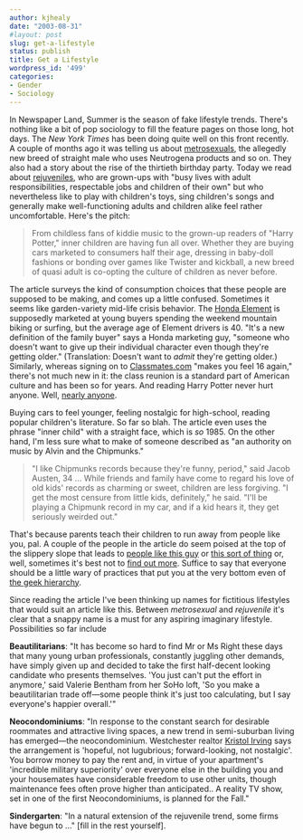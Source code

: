 ```yaml
---
author: kjhealy
date: "2003-08-31"
#layout: post
slug: get-a-lifestyle
status: publish
title: Get a Lifestyle
wordpress_id: '499'
categories:
- Gender
- Sociology
---
```


In Newspaper Land, Summer is the season of fake lifestyle trends. There's nothing like a bit of pop sociology to fill the feature pages on those long, hot days. The *New York Times* has been doing quite well on this front recently. A couple of months ago it was telling us about [metrosexuals](http://www.google.com/search?q=metrosexuals&ie=UTF-8&oe=UTF-8), the allegedly new breed of straight male who uses Neutrogena products and so on. They also had a story about the rise of the thirtieth birthday party. Today we read about [rejuveniles](http://www.nytimes.com/2003/08/31/fashion/31JUVE.html?pagewanted=1), who are grown-ups with "busy lives with adult responsibilities, respectable jobs and children of their own" but who nevertheless like to play with children's toys, sing children's songs and generally make well-functioning adults and children alike feel rather uncomfortable. Here's the pitch:

> From childless fans of kiddie music to the grown-up readers of "Harry Potter," inner children are having fun all over. Whether they are buying cars marketed to consumers half their age, dressing in baby-doll fashions or bonding over games like Twister and kickball, a new breed of quasi adult is co-opting the culture of children as never before.

The article surveys the kind of consumption choices that these people are supposed to be making, and comes up a little confused. Sometimes it seems like garden-variety mid-life crisis behavior. The [Honda Element](http://element.honda.com/) is supposedly marketed at young buyers spending the weekend mountain biking or surfing, but the average age of Element drivers is 40. "It's a new definition of the family buyer" says a Honda marketing guy, "someone who doesn't want to give up their individual character even though they're getting older." (Translation: Doesn't want to *admit* they're getting older.) Similarly, whereas signing on to [Classmates.com](http://www.classmates.com) "makes you feel 16 again," there's not much new in it: the class reunion is a standard part of American culture and has been so for years. And reading Harry Potter never hurt anyone. Well, [nearly anyone](http://www.theonion.com/onion3744/harry_potter_craze.html).

Buying cars to feel younger, feeling nostalgic for high-school, reading popular children's literature. So far so blah. The article even uses the phrase "inner child" with a straight face, which is *so* 1985. On the other hand, I'm less sure what to make of someone described as "an authority on music by Alvin and the Chipmunks."

> "I like Chipmunks records because they're funny, period," said Jacob Austen, 34 … While friends and family have come to regard his love of old kids' records as charming or sweet, children are less forgiving. "I get the most censure from little kids, definitely," he said. "I'll be playing a Chipmunk record in my car, and if a kid hears it, they get seriously weirded out."

That's because parents teach their children to run away from people like you, pal. A couple of the people in the article do seem poised at the top of the slippery slope that leads to [people like this guy](http://www.pixyland.org/peterpan/) or [this sort of thing](http://www.foreverakid.com/) or, well, sometimes it's best not to [find out more](http://www.google.com/search?q=plushies+furries&ie=UTF-8&oe=UTF-8). Suffice to say that everyone should be a little wary of practices that put you at the very bottom even of [the geek hierarchy](http://www.brunching.com/geekhierarchy.html).

Since reading the article I've been thinking up names for fictitious lifestyles that would suit an article like this. Between *metrosexual* and *rejuvenile* it's clear that a snappy name is a must for any aspiring imaginary lifestyle. Possibilities so far include

**Beautilitarians**: "It has become so hard to find Mr or Ms Right these days that many young urban professionals, constantly juggling other demands, have simply given up and decided to take the first half-decent looking candidate who presents themselves. 'You just can't put the effort in anymore,' said Valerie Bentham from her SoHo loft, 'So you make a beautilitarian trade off—some people think it's just too calculating, but I say everyone's happier overall.'"

**Neocondominiums**: "In response to the constant search for desirable roommates and attractive living spaces, a new trend in semi-suburban living has emerged—the neocondominium. Westchester realtor [Kristol Irving](http://www.weeklystandard.com/Content/Public/Articles/000/000/003/000tzmlw.asp) says the arrangement is 'hopeful, not lugubrious; forward-looking, not nostalgic'. You borrow money to pay the rent and, in virtue of your apartment's 'incredible military superiority' over everyone else in the building you and your housemates have considerable freedom to use other units, though maintenance fees often prove higher than anticipated.. A reality TV show, set in one of the first Neocondominiums, is planned for the Fall."

**Sindergarten**: "In a natural extension of the rejuvenile trend, some firms have begun to …" [fill in the rest yourself].
